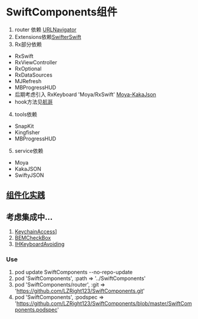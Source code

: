 
# SwiftComponents组件

1. router 依赖 [URLNavigator](https://github.com/devxoul/URLNavigator) 
2. Extensions依赖[SwifterSwift](https://github.com/SwifterSwift/SwifterSwift)
3. Rx部分依赖  
- RxSwift 
- RxViewController   
- RxOptional
- RxDataSources
- MJRefresh
- MBProgressHUD
- 后期考虑引入 RxKeyboard  'Moya/RxSwift'  [Moya-KakaJson]( https://github.com/Guoxiafei/Moya-KakaJson)  
- hook方法见[航哥](https://www.hangge.com/blog/cache/detail_2049.html)
4. tools依赖 
- SnapKit
- Kingfisher
- MBProgressHUD
5. service依赖
- Moya
- KakaJSON
- SwiftyJSON

## [组件化实践](https://liangmc.com/archives/ios%E7%BB%84%E4%BB%B6%E5%8C%96)


## 考虑集成中...
1. [KeychainAccess](https://github.com/kishikawakatsumi/KeychainAccess)]
2. [BEMCheckBox](https://github.com/Boris-Em/BEMCheckBox)
3. [IHKeyboardAvoiding](https://github.com/IdleHandsApps/IHKeyboardAvoiding)


### Use
1. pod update SwiftComponents --no-repo-update
2. pod 'SwiftComponents', :path => '../SwiftComponents'
3. pod 'SwiftComponents/router', :git => 'https://github.com/LZRight123/SwiftComponents.git'
4. pod 'SwiftComponents', :podspec => 'https://github.com/LZRight123/SwiftComponents/blob/master/SwiftComponents.podspec'

